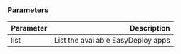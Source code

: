 <!-- post: -->


### Parameters


|       Parameter             |      	 Description     	         |
| :---------------------------| ------------------------------------:|
| list                        |  List the available EasyDeploy apps  |

